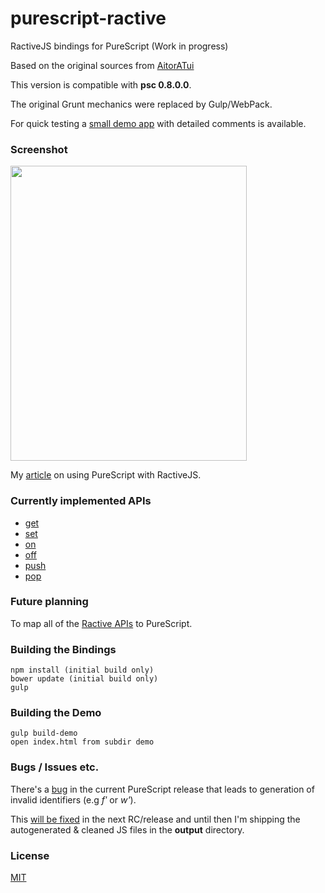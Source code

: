
# purescript-ractive

RactiveJS bindings for PureScript (Work in progress)

Based on the original sources from <a href="https://github.com/AitorATuin/purescript-ractive" target="_blank">AitorATui</a>

This version is compatible with **psc 0.8.0.0**.

The original Grunt mechanics were replaced by Gulp/WebPack.

For quick testing a <a href="https://github.com/brakmic/purescript-ractive/blob/master/demo/scripts/app.purs">small demo app</a> with detailed comments is available.

### Screenshot
<img src="http://fs5.directupload.net/images/160103/tevk6oy3.png" width="378" height="472">

My <a href="http://blog.brakmic.com/webapps-with-purescript-and-ractivejs/" target="_blank">article</a> on using PureScript with RactiveJS.

### Currently implemented APIs

- <a href="http://docs.ractivejs.org/latest/ractive-get" target="_blank">get</a>
- <a href="http://docs.ractivejs.org/latest/ractive-set" target="_blank">set</a>
- <a href="http://docs.ractivejs.org/latest/ractive-on" target="_blank">on</a>
- <a href="http://docs.ractivejs.org/latest/ractive-off" target="_blank">off</a>
- <a href="http://docs.ractivejs.org/latest/ractive-push" target="_blank">push</a>
- <a href="http://docs.ractivejs.org/latest/ractive-pop" target="_blank">pop</a>

### Future planning

To map all of the <a href="http://docs.ractivejs.org/latest/get-started" target="_blank">Ractive APIs</a> to PureScript.

### Building the Bindings

```
npm install (initial build only)
bower update (initial build only)
gulp
```

### Building the Demo

```
gulp build-demo
open index.html from subdir demo
```

### Bugs / Issues etc.

There's a <a href="https://github.com/purescript/purescript/issues/1767" target="_blank">bug</a> in the current PureScript release that leads to generation of invalid identifiers (e.g *fʹ* or *w'*).

This <a href="https://github.com/purescript/purescript/pull/1737" target="_blank">will be fixed</a> in the next RC/release and until then I'm shipping the autogenerated & cleaned JS files in the **output** directory.

### License

<a href="https://github.com/brakmic/purescript-ractive/blob/master/LICENSE">MIT</a>
